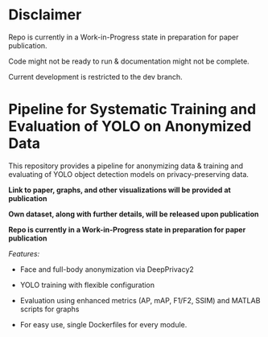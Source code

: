 # Disclaimer

Repo is currently in a Work-in-Progress state in preparation for paper publication.

Code might not be ready to run & documentation might not be complete.

Current development is restricted to the dev branch.

# Pipeline for Systematic Training and Evaluation of YOLO on Anonymized Data

This repository provides a pipeline for anonymizing data & training and evaluating of YOLO object detection models on privacy-preserving data.

**Link to paper, graphs, and other visualizations will be provided at publication**

**Own dataset, along with further details, will be released upon publication**

**Repo is currently in a Work-in-Progress state in preparation for paper publication**

*Features:*

  - Face and full-body anonymization via DeepPrivacy2

  - YOLO training with flexible configuration

  - Evaluation using enhanced metrics (AP, mAP, F1/F2, SSIM) and MATLAB scripts for graphs
  
  - For easy use, single Dockerfiles for every module.